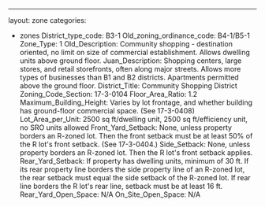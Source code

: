 ---
layout: zone
categories: 
  - zones
District_type_code: B3-1
Old_zoning_ordinance_code: B4-1/B5-1
Zone_Type: 1
Old_Description: Community shopping - destination oriented, no limit on size of commercial establishment. Allows dwelling units above ground floor.
Juan_Description: Shopping centers, large stores, and retail storefronts, often along major streets. Allows more types of businesses than B1 and B2 districts. Apartments permitted above the ground floor.
District_Title: Community Shopping District
Zoning_Code_Section: 17-3-0104
Floor_Area_Ratio: 1.2
Maximum_Building_Height: Varies by lot frontage, and whether building has ground-floor commercial space. (See 17-3-0408)
Lot_Area_per_Unit: 2500 sq ft/dwelling unit, 2500 sq ft/efficiency unit, no SRO units allowed
Front_Yard_Setback: None, unless property borders an R-zoned lot. Then the front setback must be at least 50% of the R lot's front setback. (See 17-3-0404.)
Side_Setback: None, unless property borders an R-zoned lot. Then the R lot's front setback applies.
Rear_Yard_Setback: If property has dwelling units, minimum of 30 ft. If its rear property line borders the side property line of an R-zoned lot, the rear setback must equal the side setback of the R-zoned lot. If rear line borders the R lot's rear line, setback must be at least 16 ft.
Rear_Yard_Open_Space: N/A
On_Site_Open_Space: N/A
